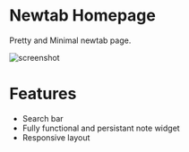 # Newtab Homepage
Pretty and Minimal newtab page.

![screenshot](http://i.imgur.com/TlXhI49.png)

# Features
 * Search bar
 * Fully functional and persistant note widget
 * Responsive layout